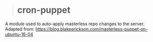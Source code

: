 ># cron-puppet

A module used to auto-apply masterless repo changes to the server. Adapted from: https://blog.blakeerickson.com/masterless-puppet-on-ubuntu-16-04
